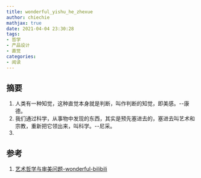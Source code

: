 ```yaml
---
title: wonderful_yishu_he_zhexue
author: chiechie
mathjax: true
date: 2021-04-04 23:30:28
tags:
- 哲学
- 产品设计
- 直觉
categories:
- 阅读
---
```




## 摘要

1. 人类有一种知觉，这种直觉本身就是判断，叫作判断的知觉，即美感。--康德。
2. 我们通过科学，从事物中发现的东西，其实是预先塞进去的，塞进去叫艺术和宗教，重新把它领出来，叫科学。--尼采。
3. 







## 参考
1. [艺术哲学与审美问题-wonderful-bilibili](https://www.bilibili.com/video/BV1QK4y1T79G?p=6&t=537)